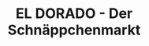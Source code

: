 ---
title: "EL DORADO - Der Schnäppchenmarkt"
url: /floersheim-am-main/el-dorado-der-schnaeppchenmarkt/
shop: Kiosk
---